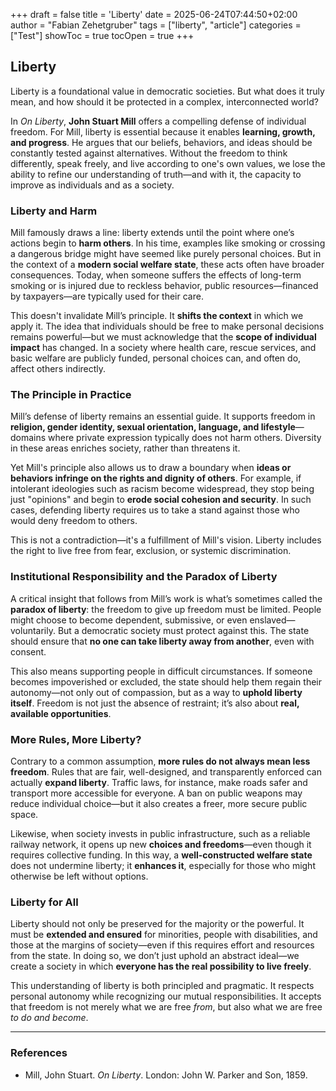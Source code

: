 +++
draft = false
title = 'Liberty'
date = 2025-06-24T07:44:50+02:00
author = "Fabian Zehetgruber"
tags = ["liberty", "article"]
categories = ["Test"]
showToc = true
tocOpen = true
+++


## Liberty

Liberty is a foundational value in democratic societies. But what does it truly mean, and how should it be protected in a complex, interconnected world?

In *On Liberty*, **John Stuart Mill** offers a compelling defense of individual freedom. For Mill, liberty is essential because it enables **learning, growth, and progress**. He argues that our beliefs, behaviors, and ideas should be constantly tested against alternatives. Without the freedom to think differently, speak freely, and live according to one's own values, we lose the ability to refine our understanding of truth—and with it, the capacity to improve as individuals and as a society.

### Liberty and Harm

Mill famously draws a line: liberty extends until the point where one’s actions begin to **harm others**. In his time, examples like smoking or crossing a dangerous bridge might have seemed like purely personal choices. But in the context of a **modern social welfare state**, these acts often have broader consequences. Today, when someone suffers the effects of long-term smoking or is injured due to reckless behavior, public resources—financed by taxpayers—are typically used for their care.

This doesn't invalidate Mill’s principle. It **shifts the context** in which we apply it. The idea that individuals should be free to make personal decisions remains powerful—but we must acknowledge that the **scope of individual impact** has changed. In a society where health care, rescue services, and basic welfare are publicly funded, personal choices can, and often do, affect others indirectly.

### The Principle in Practice

Mill’s defense of liberty remains an essential guide. It supports freedom in **religion, gender identity, sexual orientation, language, and lifestyle**—domains where private expression typically does not harm others. Diversity in these areas enriches society, rather than threatens it.

Yet Mill's principle also allows us to draw a boundary when **ideas or behaviors infringe on the rights and dignity of others**. For example, if intolerant ideologies such as racism become widespread, they stop being just "opinions" and begin to **erode social cohesion and security**. In such cases, defending liberty requires us to take a stand against those who would deny freedom to others.

This is not a contradiction—it's a fulfillment of Mill's vision. Liberty includes the right to live free from fear, exclusion, or systemic discrimination.

### Institutional Responsibility and the Paradox of Liberty

A critical insight that follows from Mill’s work is what’s sometimes called the **paradox of liberty**: the freedom to give up freedom must be limited. People might choose to become dependent, submissive, or even enslaved—voluntarily. But a democratic society must protect against this. The state should ensure that **no one can take liberty away from another**, even with consent.

This also means supporting people in difficult circumstances. If someone becomes impoverished or excluded, the state should help them regain their autonomy—not only out of compassion, but as a way to **uphold liberty itself**. Freedom is not just the absence of restraint; it’s also about **real, available opportunities**.

### More Rules, More Liberty?

Contrary to a common assumption, **more rules do not always mean less freedom**. Rules that are fair, well-designed, and transparently enforced can actually **expand liberty**. Traffic laws, for instance, make roads safer and transport more accessible for everyone. A ban on public weapons may reduce individual choice—but it also creates a freer, more secure public space.

Likewise, when society invests in public infrastructure, such as a reliable railway network, it opens up new **choices and freedoms**—even though it requires collective funding. In this way, a **well-constructed welfare state** does not undermine liberty; it **enhances it**, especially for those who might otherwise be left without options.

### Liberty for All

Liberty should not only be preserved for the majority or the powerful. It must be **extended and ensured** for minorities, people with disabilities, and those at the margins of society—even if this requires effort and resources from the state. In doing so, we don’t just uphold an abstract ideal—we create a society in which **everyone has the real possibility to live freely**.

This understanding of liberty is both principled and pragmatic. It respects personal autonomy while recognizing our mutual responsibilities. It accepts that freedom is not merely what we are free *from*, but also what we are free *to do and become*.

---

### References

* Mill, John Stuart. *On Liberty*. London: John W. Parker and Son, 1859.


